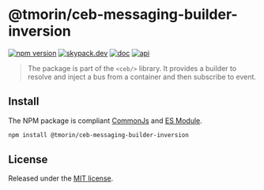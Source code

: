 # @tmorin/ceb-messaging-builder-inversion

[![npm version](https://badge.fury.io/js/%40tmorin%2Fceb-messaging-builder-inversion.svg)](https://badge.fury.io/js/%40tmorin%2Fceb-messaging-builder-inversion)
[![skypack.dev](https://img.shields.io/badge/-skypack.dev-blueviolet.svg)](https://www.skypack.dev/view/@tmorin/ceb-messaging-builder-inversion)
[![doc](https://img.shields.io/badge/-doc-informational.svg)](https://tmorin.github.io/ceb)
[![api](https://img.shields.io/badge/-api-informational.svg)](https://tmorin.github.io/ceb/api/modules/_tmorin_ceb_messaging_builder_inversion.html)

> The package is part of the `<ceb/>` library.
> It provides a builder to resolve and inject a bus from a container and then subscribe to event.

## Install

The NPM package is compliant [CommonJs](https://flaviocopes.com/commonjs) and [ES Module](https://flaviocopes.com/es-modules).

```bash
npm install @tmorin/ceb-messaging-builder-inversion
```

## License

Released under the [MIT license].

[Custom Elements (v1)]: https://html.spec.whatwg.org/multipage/custom-elements.html
[MIT license]: http://opensource.org/licenses/MIT
